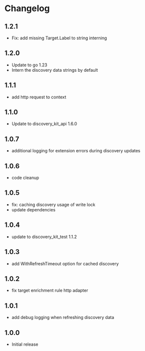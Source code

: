 # Changelog

## 1.2.1

- Fix: add missing Target.Label to string interning

## 1.2.0

- Update to go 1.23
- Intern the discovery data strings by default

## 1.1.1

- add http request to context

## 1.1.0

- Update to discovery_kit_api 1.6.0

## 1.0.7

- additional logging for extension errors during discovery updates

## 1.0.6

- code cleanup

## 1.0.5

- fix: caching discovery usage of write lock
- update dependencies

## 1.0.4

- update to discovery_kit_test 1.1.2

## 1.0.3

- add WithRefreshTimeout option for cached discovery

## 1.0.2

- fix target enrichment rule http adapter

## 1.0.1

- add debug logging when refreshing discovery data

## 1.0.0

- Initial release

